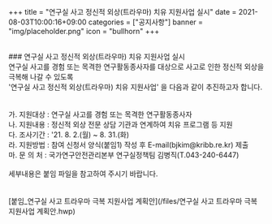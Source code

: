 +++
title = "연구실 사고 정신적 외상(트라우마) 치유 지원사업 실시"
date = 2021-08-03T10:00:16+09:00
categories = ["공지사항"]
banner = "img/placeholder.png"
icon = "bullhorn"
+++
<!--more-->

<br>
### 연구실 사고 정신적 외상(트라우마) 치유 지원사업 실시

<br>
연구실 사고를 경험 또는 목격한 연구활동종사자를 대상으로 사고로 인한 정신적 외상을 극복해 나갈 수 있도록<br> '연구실 사고 정신적 외상(트라우마) 치유 지원사업' 을 다음과 같이 추진하고자 합니다. <br>
<br>
<br>
가. 지원대상 : 연구실 사고를 경험 또는 목격한 연구활동종사자<br>
나. 지원내용 : 정신적 외상 전문 상담 기관과 연계하여 치유 프로그램 등 지원<br>
다. 조사기간 : '21. 8. 2.(월) ~ 8. 31.(화)<br>
라. 지원방법 : 참여 신청서 양식(붙임1) 작성 후 E-mail(bjkim@kribb.re.kr) 제출<br>
마. 문 의 처 : 국가연구안전관리본부 연구실정책팀 김병직(T.043-240-6447)<br>

<br>
세부내용은 붙임 파일을 참고하여 주시기 바랍니다.
<br>
<br>
<br>
[붙임_연구실 사고 트라우마 극복 지원사업 계획안](/files/연구실 사고 트라우마 극복 지원사업 계획안.hwp)
<br>
<br>
